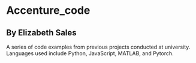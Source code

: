 # Accenture_code
By Elizabeth Sales
------
A series of code examples from previous projects conducted at university. Languages used include Python, JavaScript, MATLAB, and Pytorch.

